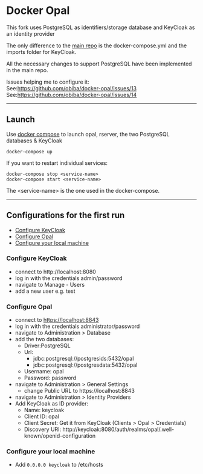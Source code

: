 Docker Opal
===========

This fork uses PostgreSQL as identifiers/storage database
and KeyCloak as an identity provider

The only difference to the [main repo](https://github.com/obiba/docker-opal/)
is the docker-compose.yml and the imports folder for KeyCloak.

All the necessary changes to support PostgreSQL have been implemented in the main repo.

Issues helping me to configure it:\
See:https://github.com/obiba/docker-opal/issues/13
See:https://github.com/obiba/docker-opal/issues/14

---

## Launch

Use [docker compose](https://docs.docker.com/compose/) to launch opal, rserver, the two PostgreSQL databases & KeyCloak

```
docker-compose up
```

If you want to restart individual services:
```
docker-compose stop <service-name>
docker-compose start <service-name>
```
The \<service-name> is the one used in the docker-compose.

---

## Configurations for the first run
  - [Configure KeyCloak](#configure-keycloak)
  - [Configure Opal](#configure-opal)
  - [Configure your local machine](#configure-your-local-machine)

### Configure KeyCloak
  - connect to http://localhost:8080
  - log in with the credentials admin/password
  - navigate to Manage - Users
  - add a new user e.g. test

### Configure Opal
- connect to [https://localhost:8843](https://localhost:8843)
- log in with the credentials administrator/password
- navigate to Administration > Database
- add the two databases:
    - Driver:PostgreSQL
    - Url: 
      - jdbc:postgresql://postgresids:5432/opal
      - jdbc:postgresql://postgresdata:5432/opal
    - Username: opal
    - Password: password
- navigate to Administration > General Settings
  - change Public URL to https://localhost:8843
- navigate to Administration > Identity Providers
- Add KeyCloak as ID provider:
    - Name: keycloak
    - Client ID: opal
    - Client Secret: Get it from KeyCloak (Clients > Opal > Credentials)
    - Discovery URI: http://keycloak:8080/auth/realms/opal/.well-known/openid-configuration

### Configure your local machine
- Add `0.0.0.0 keycloak` to /etc/hosts